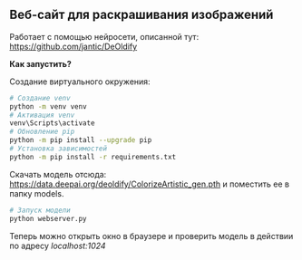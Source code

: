 ## Веб-сайт для раскрашивания изображений

Работает с помощью нейросети, описанной тут: https://github.com/jantic/DeOldify

**Как запустить?**

Создание виртуального окружения:

```bash
# Создание venv
python -m venv venv
# Активация venv
venv\Scripts\activate
# Обновление pip
python -m pip install --upgrade pip
# Установка зависимостей
python -m pip install -r requirements.txt
```

Скачать модель отсюда: https://data.deepai.org/deoldify/ColorizeArtistic_gen.pth и поместить ее в папку models.

```bash
# Запуск модели
python webserver.py
```

Теперь можно открыть окно в браузере и проверить модель в действии по адресу *localhost:1024*

